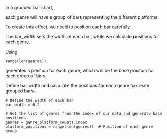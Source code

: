 In a grouped bar chart,

each genre will have a group of bars representing the different platforms.

To create this effect, we need to position each bar carefully. 

The bar_width sets the width of each bar, while we calculate positions for each genre.

Using 

    range(len(genres)) 
generates a position for each genre, which will be the base position for each group of bars.

<div class="hint">
  Define bar width and calculate the positions for each genre to create grouped bars.

    # Define the width of each bar
    bar_width = 0.2
    
    # Get the list of genres from the index of our data and generate base positions
    genres = genre_platform_counts.index
    platform_positions = range(len(genres))  # Position of each genre group

</div>


